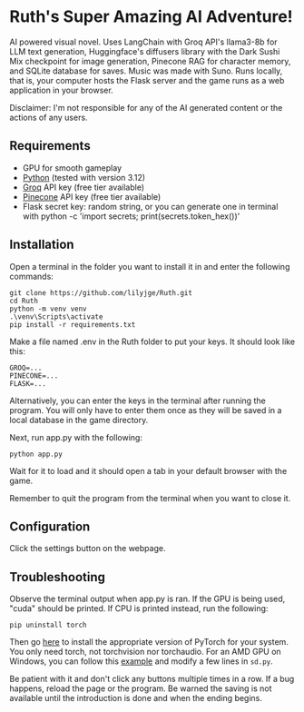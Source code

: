 # Ruth's Super Amazing AI Adventure!

AI powered visual novel. Uses LangChain with Groq API's llama3-8b for LLM text generation, Huggingface's diffusers library with the Dark Sushi Mix checkpoint​ for image generation, Pinecone RAG for character memory, and SQLite database for saves. Music was made with Suno. Runs locally, that is, your computer hosts the Flask server and the game runs as a web application in your browser. 

Disclaimer: I'm not responsible for any of the AI generated content or the actions of any users.

## Requirements

- GPU for smooth gameplay
- [Python](https://www.python.org/downloads/) (tested with version 3.12)
- [Groq](https://console.groq.com/keys) API key (free tier available)
- [Pinecone](https://www.pinecone.io/) API key (free tier available)
- Flask secret key: random string, or you can generate one in terminal with python -c 'import secrets; print(secrets.token_hex())'

## Installation

Open a terminal in the folder you want to install it in and enter the following commands:
```
git clone https://github.com/lilyjge/Ruth.git
cd Ruth
python -m venv venv
.\venv\Scripts\activate 
pip install -r requirements.txt
```

Make a file named .env in the Ruth folder to put your keys. It should look like this:
```
GROQ=...
PINECONE=...
FLASK=...
```
Alternatively, you can enter the keys in the terminal after running the program. You will only have to enter them once as they will be saved in a local database in the game directory. 

Next, run app.py with the following:
```
python app.py
```
Wait for it to load and it should open a tab in your default browser with the game.

Remember to quit the program from the terminal when you want to close it.

## Configuration

Click the settings button on the webpage.


## Troubleshooting

Observe the terminal output when app.py is ran. If the GPU is being used, "cuda" should be printed. If CPU is printed instead, run the following:
```
pip uninstall torch
```
Then go [here](https://pytorch.org/get-started/locally/) to install the appropriate version of PyTorch for your system. You only need torch, not torchvision nor torchaudio.
For an AMD GPU on Windows, you can follow this [example](https://github.com/microsoft/DirectML/blob/master/PyTorch/diffusion/sd/app.py) and modify a few lines in ```sd.py```.

Be patient with it and don't click any buttons multiple times in a row. If a bug happens, reload the page or the program. Be warned the saving is not available until the introduction is done and when the ending begins.
